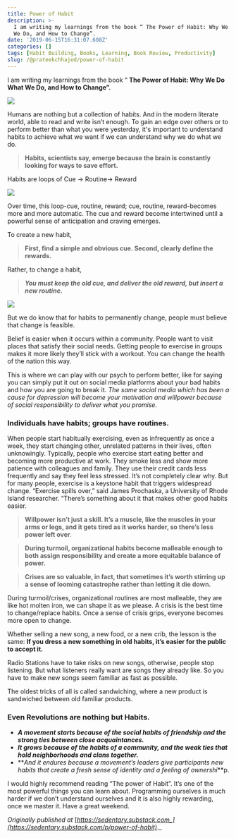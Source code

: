 ```yaml
---
title: Power of Habit
description: >-
  I am writing my learnings from the book “ The Power of Habit: Why We Do What
  We Do, and How to Change”.
date: '2019-06-15T16:31:07.608Z'
categories: []
tags: [Habit Building, Books, Learning, Book Review, Productivity]
slug: /@prateekchhajed/power-of-habit
---
```

I am writing my learnings from the book “ **The Power of Habit: Why We Do What We Do, and How to Change”.**

![](https://cdn-images-1.medium.com/max/800/1*gnrgVtZ15VFH65ihwq8lNQ.png)

Humans are nothing but a collection of habits. And in the modern literate world, able to read and write isn’t enough. To gain an edge over others or to perform better than what you were yesterday, it's important to understand habits to achieve what we want if we can understand why we do what we do.

> **Habits, scientists say, emerge because the brain is constantly looking for ways to save effort.**

Habits are loops of Cue -> Routine-> Reward

![](https://cdn-images-1.medium.com/max/800/0*Sz8HyzWCqSkivZUV.png)

Over time, this loop-cue, routine, reward; cue, routine, reward-becomes more and more automatic. The cue and reward become intertwined until a powerful sense of anticipation and craving emerges.

To create a new habit,

> **First, find a simple and obvious cue. Second, clearly define the rewards.**

Rather, to change a habit,

> **_You must keep the old cue, and deliver the old reward, but insert a new routine._**

![](https://cdn-images-1.medium.com/max/800/0*F5VBSrsYeULuC64m.jpeg)

But we do know that for habits to permanently change, people must believe that change is feasible.

Belief is easier when it occurs within a community. People want to visit places that satisfy their social needs. Getting people to exercise in groups makes it more likely they’ll stick with a workout. You can change the health of the nation this way.

This is where we can play with our psych to perform better, like for saying you can simply put it out on social media platforms about your bad habits and how you are going to break it. _The same social media which has been a cause for depression will become your motivation and willpower because of social responsibility to deliver what you promise._

### Individuals have habits; groups have routines.

When people start habitually exercising, even as infrequently as once a week, they start changing other, unrelated patterns in their lives, often unknowingly. Typically, people who exercise start eating better and becoming more productive at work. They smoke less and show more patience with colleagues and family. They use their credit cards less frequently and say they feel less stressed. It’s not completely clear why. But for many people, exercise is a keystone habit that triggers widespread change. “Exercise spills over,” said James Prochaska, a University of Rhode Island researcher. “There’s something about it that makes other good habits easier.

> **Willpower isn’t just a skill. It’s a muscle, like the muscles in your arms or legs, and it gets tired as it works harder, so there’s less power left over**_._

> **During turmoil, organizational habits become malleable enough to both assign responsibility and create a more equitable balance of power.**

> **Crises are so valuable, in fact, that sometimes it’s worth stirring up a sense of looming catastrophe rather than letting it die down.**

During turmoil/crises, organizational routines are most malleable, they are like hot molten iron, we can shape it as we please. A crisis is the best time to change/replace habits. Once a sense of crisis grips, everyone becomes more open to change.

Whether selling a new song, a new food, or a new crib, the lesson is the same: **If you dress a new something in old habits, it’s easier for the public to accept it.**

Radio Stations have to take risks on new songs, otherwise, people stop listening. But what listeners really want are songs they already like. So you have to make new songs seem familiar as fast as possible.

The oldest tricks of all is called sandwiching, where a new product is sandwiched between old familiar products.

### Even Revolutions are nothing but Habits.

*   **_A movement starts because of the social habits of friendship and the strong ties between close acquaintances._**
*   **_It grows because of the habits of a community, and the weak ties that hold neighborhoods and clans together._**
*   **_And it endures because a movement’s leaders give participants new habits that create a fresh sense of identity and a feeling of ownershi_**p.

I would highly recommend reading “The power of Habit”. It’s one of the most powerful things you can learn about. Programming ourselves is much harder if we don’t understand ourselves and it is also highly rewarding, once we master it. Have a great weekend.

_Originally published at_ [_https://sedentary.substack.com_](https://sedentary.substack.com/p/power-of-habit)_._
